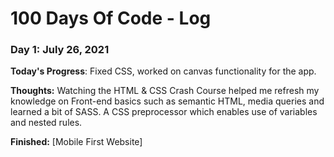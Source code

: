 # 100 Days Of Code - Log

### Day 1: July 26, 2021 

**Today's Progress**: Fixed CSS, worked on canvas functionality for the app.

**Thoughts:** Watching the HTML & CSS Crash Course helped me refresh my knowledge on Front-end basics such as semantic HTML, media queries and learned a bit of SASS. A CSS preprocessor which enables use of variables and nested rules. 

**Finished:** [Mobile First Website]

